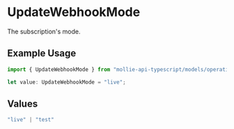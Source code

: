 # UpdateWebhookMode

The subscription's mode.

## Example Usage

```typescript
import { UpdateWebhookMode } from "mollie-api-typescript/models/operations";

let value: UpdateWebhookMode = "live";
```

## Values

```typescript
"live" | "test"
```